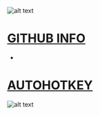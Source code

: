 ![alt text][logo]

[logo]: http://www.iconninja.com/files/631/349/303/logo-connection-network-social-github-icon.png "Logo Title Text 2"
# [GITHUB INFO](https://pauljohnsgit.github.io/GitHub-Info/)
*
# [AUTOHOTKEY](https://pauljohnsgit.github.io/AutoHotKey/)

 
![alt text][logo]

[logo]: http://www.iconninja.com/files/631/349/303/logo-connection-network-social-github-icon.png "Logo Title Text 2"
